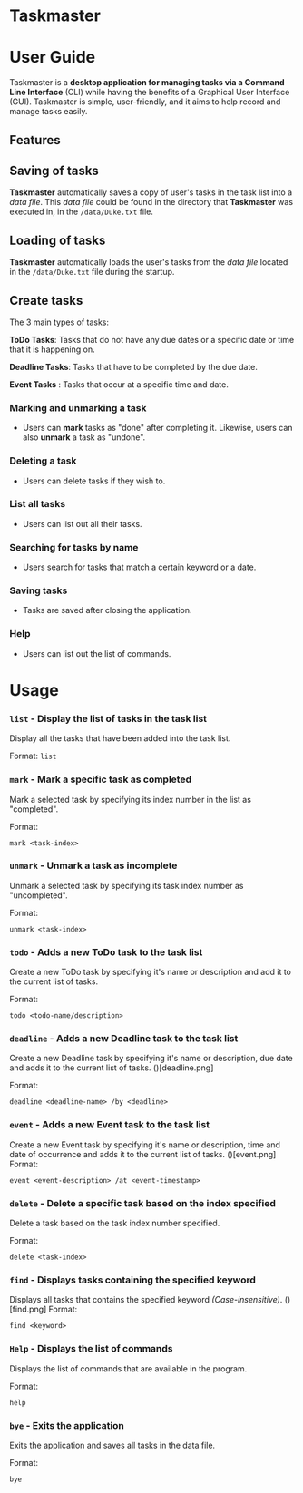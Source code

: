# Taskmaster


# User Guide
Taskmaster is a **desktop application for managing tasks via a Command Line Interface** (CLI) while having the
benefits of a Graphical User Interface (GUI). Taskmaster is simple, user-friendly, and it aims to help record and
manage tasks easily.

## Features

## Saving of tasks
**Taskmaster** automatically saves a copy of user's tasks in the task list into a *data file*.
This *data file* could be found in the directory that **Taskmaster** was executed in, in the
`/data/Duke.txt` file.

## Loading of tasks
**Taskmaster** automatically loads the user's tasks from the *data file* located in the
`/data/Duke.txt` file during the startup.
[](load.png)

## Create tasks
The 3 main types of tasks:

**ToDo Tasks**: Tasks that do not have any due dates or a specific date or time that it is happening on.

**Deadline Tasks**: Tasks that have to be completed by the due date.

**Event Tasks** : Tasks that occur at a specific time and date.

### Marking and unmarking a task
- Users can **mark** tasks as "done" after completing it. Likewise, users can also **unmark** a task as "undone".

### Deleting a task
- Users can delete tasks if they wish to.

### List all tasks
- Users can list out all their tasks.

### Searching for tasks by name
- Users search for tasks that match a certain keyword or a date.

### Saving tasks
- Tasks are saved after closing the application.

### Help
- Users can list out the list of commands.


# Usage
### `list` - Display the list of tasks in the task list
Display all the tasks that have been added into the task list.

Format:
`list`

### `mark` - Mark a specific task as completed

Mark a selected task by specifying its index number in the list as "completed".

Format:

`mark <task-index>`

### `unmark` - Unmark a task as incomplete

Unmark a selected task by specifying its task index number as "uncompleted".

Format:

`unmark <task-index>`

### `todo` - Adds a new **ToDo** task to the task list

Create a new ToDo task by specifying it's name or description and add it to the current list of tasks.

Format:

`todo <todo-name/description>`

### `deadline` - Adds a new **Deadline** task to the task list

Create a new Deadline task by specifying it's name or description, due date and adds it to the current list of tasks.
()[deadline.png]

Format:

`deadline <deadline-name> /by <deadline>`

### `event` - Adds a new **Event** task to the task list

Create a new Event task by specifying it's name or description, time and date of occurrence and adds it to the current list of tasks.
()[event.png]
Format:

`event <event-description> /at <event-timestamp>`


### `delete` - Delete a specific task based on the index specified

Delete a task based on the task index number specified.

Format:

`delete <task-index>`

### `find` - Displays tasks containing the specified keyword

Displays all tasks that contains the specified keyword *(Case-insensitive)*.
()[find.png]
Format:

`find <keyword>`

### `Help` - Displays the list of commands

Displays the list of commands that are available in the program.

Format:

`help`


### `bye` - Exits the application

Exits the application and saves all tasks in the data file.

Format:

`bye`
